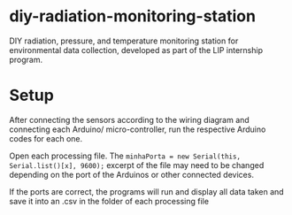 # diy-radiation-monitoring-station
DIY radiation, pressure, and temperature monitoring station for environmental data collection, developed as part of the LIP internship program.

# Setup
After connecting the sensors according to the wiring diagram and connecting each Arduino/ micro-controller, run the respective Arduino codes for each one.

Open each processing file. The `minhaPorta = new Serial(this, Serial.list()[x], 9600);` excerpt of the file may need to be changed depending on the port of the Arduinos or other connected devices.

If the ports are correct, the programs will run and display all data taken and save it into an .csv in the folder of each processing file
